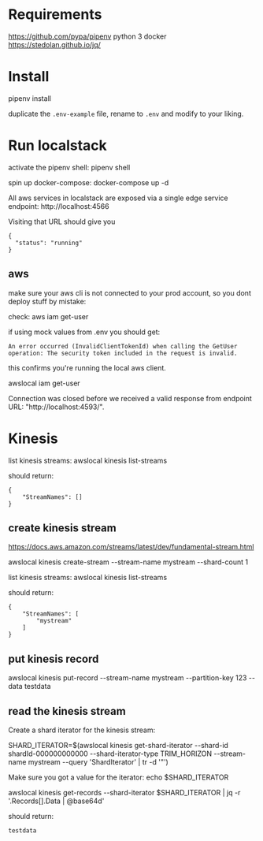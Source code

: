 # Requirements
https://github.com/pypa/pipenv
python 3
docker
https://stedolan.github.io/jq/

# Install
pipenv install

duplicate the `.env-example` file, rename to `.env` and modify to your liking.

# Run localstack
activate the pipenv shell:
pipenv shell

spin up docker-compose:
docker-compose up -d

All aws services in localstack are exposed via a single edge service endpoint:
http://localhost:4566

Visiting that URL should give you
```
{
  "status": "running"
}
```

## aws
make sure your aws cli is not connected to your prod account, so you dont deploy stuff by mistake:

check:
aws iam get-user

if using mock values from .env you should get:
```
An error occurred (InvalidClientTokenId) when calling the GetUser operation: The security token included in the request is invalid.
```
this confirms you're running the local aws client.


awslocal iam get-user

Connection was closed before we received a valid response from endpoint URL: "http://localhost:4593/".

# Kinesis
list kinesis streams:
awslocal kinesis list-streams

should return:
```
{
    "StreamNames": []
}
```

## create kinesis stream

https://docs.aws.amazon.com/streams/latest/dev/fundamental-stream.html

awslocal kinesis create-stream --stream-name mystream --shard-count 1

list kinesis streams:
awslocal kinesis list-streams

should return:
```
{
    "StreamNames": [
        "mystream"
    ]
}
```

<!-- awslocal kinesis describe-stream --stream-name mystream -->

## put kinesis record

awslocal kinesis put-record --stream-name mystream --partition-key 123 --data testdata

## read the kinesis stream

Create a shard iterator for the kinesis stream:

SHARD_ITERATOR=$(awslocal kinesis get-shard-iterator --shard-id shardId-000000000000 --shard-iterator-type TRIM_HORIZON --stream-name mystream --query 'ShardIterator'  | tr -d '"')

Make sure you got a value for the iterator:
echo $SHARD_ITERATOR

awslocal kinesis get-records --shard-iterator $SHARD_ITERATOR | jq -r '.Records[].Data | @base64d'

should return:
```
testdata
```
